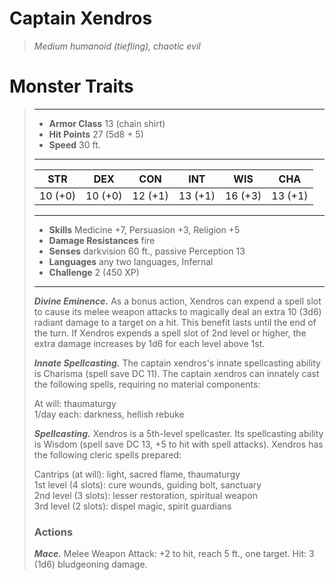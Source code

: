 # Captain Xendros
>*Medium humanoid (tiefling), chaotic evil*
# Monster Traits
>___
>- **Armor Class** 13 (chain shirt)
>- **Hit Points** 27 (5d8 + 5)
>- **Speed** 30 ft.
>___
>|STR|DEX|CON|INT|WIS|CHA|
>|:---:|:---:|:---:|:---:|:---:|:---:|
>|10 (+0)|10 (+0)|12 (+1)|13 (+1)|16 (+3)|13 (+1)|
>___
>- **Skills** Medicine +7, Persuasion +3, Religion +5
>- **Damage Resistances** fire
>- **Senses** darkvision 60 ft., passive Perception 13
>- **Languages** any two languages, Infernal
>- **Challenge** 2 (450 XP)
>___
>***Divine Eminence.*** As a bonus action, Xendros can expend a spell slot to cause its melee weapon attacks to magically deal an extra 10 (3d6) radiant damage to a target on a hit. This benefit lasts until the end of the turn. If Xendros expends a spell slot of 2nd level or higher, the extra damage increases by 1d6 for each level above 1st.  
>
>***Innate Spellcasting.*** The captain xendros's innate spellcasting ability is Charisma (spell save DC 11). The captain xendros can innately cast the following spells, requiring no material components:  
>
>At will: thaumaturgy  
>1/day each: darkness, hellish rebuke  
>
>
>***Spellcasting.*** Xendros is a 5th-level spellcaster. Its spellcasting ability is Wisdom (spell save DC 13, +5 to hit with spell attacks). Xendros has the following cleric spells prepared:  
>
>Cantrips (at will): light, sacred flame, thaumaturgy  
>1st level (4 slots): cure wounds, guiding bolt, sanctuary  
>2nd level (3 slots): lesser restoration, spiritual weapon  
>3rd level (2 slots): dispel magic, spirit guardians  
>
>### Actions
>***Mace.*** Melee Weapon Attack: +2 to hit, reach 5 ft., one target. Hit: 3 (1d6) bludgeoning damage.